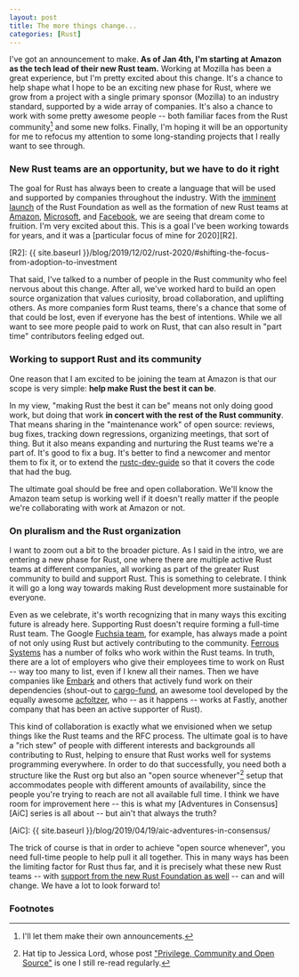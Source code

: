 ```yaml
---
layout: post
title: The more things change...
categories: [Rust]
---
```

I've got an announcement to make. **As of Jan 4th, I'm starting at Amazon as the tech lead of their new Rust team.** Working at Mozilla has been a great experience, but I'm pretty excited about this change. It's a chance to help shape what I hope to be an exciting new phase for Rust, where we grow from a project with a single primary sponsor (Mozilla) to an industry standard, supported by a wide array of companies. It's also a chance to work with some pretty awesome people -- both familiar faces from the Rust community[^not-my-cake-to-bake] and some new folks. Finally, I'm hoping it will be an opportunity for me to refocus my attention to some long-standing projects that I really want to see through.

[^not-my-cake-to-bake]: I'll let them make their own announcements.

### New Rust teams are an opportunity, but we have to do it right

The goal for Rust has always been to create a language that will be used and supported by companies throughout the industry. With the [imminent launch][rf] of the Rust Foundation as well as the formation of new Rust teams at [Amazon], [Microsoft], and [Facebook], we are seeing that dream come to fruition. I'm very excited about this. This is a goal I've been working towards for years, and it was a [particular focus of mine for 2020][R2]. 

[rf]: https://blog.rust-lang.org/2020/12/14/Next-steps-for-the-foundation-conversation.html
[Microsoft]: https://twitter.com/ryan_levick/status/1171830191804551168
[Facebook]: https://twitter.com/nadavrot/status/1319003839018614784?lang=en
[Embark]: https://twitter.com/repi/status/1294987596146384897
[Amazon]: https://aws.amazon.com/blogs/opensource/why-aws-loves-rust-and-how-wed-like-to-help/
[R2]: {{ site.baseurl }}/blog/2019/12/02/rust-2020/#shifting-the-focus-from-adoption-to-investment

That said, I've talked to a number of people in the Rust community who feel nervous about this change. After all, we've worked hard to build an open source organization that values curiosity, broad collaboration, and uplifting others. As more companies form Rust teams, there's a chance that some of that could be lost, even if everyone has the best of intentions. While we all want to see more people paid to work on Rust, that can also result in "part time" contributors feeling edged out.

### Working to support Rust and its community

One reason that I am excited to be joining the team at Amazon is that our scope is very simple: **help make Rust the best it can be**.

In my view, "making Rust the best it can be" means not only doing good work, but doing that work **in concert with the rest of the Rust community**. That means sharing in the "maintenance work" of open source: reviews, bug fixes, tracking down regressions, organizing meetings, that sort of thing. But it also means expanding and nurturing the Rust teams we're a part of. It's good to fix a bug. It's better to find a newcomer and mentor them to fix it, or to extend the [rustc-dev-guide] so that it covers the code that had the bug.

The ultimate goal should be free and open collaboration. We'll know the Amazon team setup is working well if it doesn't really matter if the people we're collaborating with work at Amazon or not.

[rustc-dev-guide]: https://rustc-dev-guide.rust-lang.org/

### On pluralism and the Rust organization

I want to zoom out a bit to the broader picture. As I said in the intro, we are entering a new phase for Rust, one where there are multiple active Rust teams at different companies, all working as part of the greater Rust community to build and support Rust. This is something to celebrate. I think it will go a long way towards making Rust development more sustainable for everyone.

Even as we celebrate, it's worth recognizing that in many ways this exciting future is already here. Supporting Rust doesn't require forming a full-time Rust team. The Google [Fuchsia team], for example, has always made a point of not only using Rust but actively contributing to the community. [Ferrous Systems] has a number of folks who work within the Rust teams. In truth, there are a lot of employers who give their employees time to work on Rust -- way too many to list, even if I knew all their names. Then we have companies like [Embark] and others that actively fund work on their dependencies (shout-out to [cargo-fund](https://crates.io/crates/cargo-fund), an awesome tool developed by the equally awesome [acfoltzer](https://github.com/acfoltzer), who -- as it happens -- works at Fastly, another company that has been an active supporter of Rust).

[Fuchsia team]: https://fuchsia.dev/
[Ferrous Systems]: https://ferrous-systems.com/

This kind of collaboration is exactly what we envisioned when we setup things like the Rust teams and the RFC process. The ultimate goal is to have a "rich stew" of people with different interests and backgrounds all contributing to Rust, helping to ensure that Rust works well for systems programming everywhere. In order to do that successfully, you need both a structure like the Rust org but also an "open source whenever"[^jlord] setup that accommodates people with different amounts of availability, since the people you're trying to reach are not all available full time. I think we have room for improvement here -- this is what my [Adventures in Consensus][AiC] series is all about -- but ain't that always the truth?

[^jlord]: Hat tip to Jessica Lord, whose post ["Privilege, Community and Open Source"](http://jlord.us/blog/osos-talk.html) is one I still re-read regularly.

[AiC]: {{ site.baseurl }}/blog/2019/04/19/aic-adventures-in-consensus/

The trick of course is that in order to achieve "open source whenever", you need full-time people to help pull it all together. This in many ways has been the limiting factor for Rust thus far, and it is precisely what these new Rust teams -- with [support from the new Rust Foundation as well][scope] -- can and will change. We have a lot to look forward to!

[scope]: https://github.com/rust-lang/foundation-faq-2020/blob/main/FAQ.md#q-scope

### Footnotes
